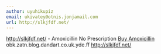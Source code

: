 ```yaml
---
author: uyuhikupiz
email: ukivatey@otnis.jonjamail.com
url: http://slkjfdf.net/
---
```


http://slkjfdf.net/ - Amoxicillin No Prescription <a href="http://slkjfdf.net/">Buy Amoxicillin</a> obk.zatn.blog.dandart.co.uk.yde.ff http://slkjfdf.net/